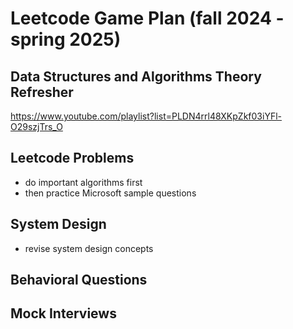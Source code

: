 # Leetcode Game Plan (fall 2024 - spring 2025)

## Data Structures and Algorithms Theory Refresher

<https://www.youtube.com/playlist?list=PLDN4rrl48XKpZkf03iYFl-O29szjTrs_O>

## Leetcode Problems

- do important algorithms first
- then practice Microsoft sample questions

## System Design

- revise system design concepts

## Behavioral Questions

## Mock Interviews
